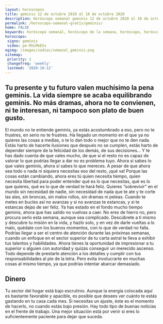 ```yaml
---
layout: horoscopos
title: geminis 12 de octubre 2020 al 18 de octubre 2020 
description: Horóscopo semanal geminis 12 de octubre 2020 al 18 de octubre 2020. Tu presente y tu futuro valen muchísimo la pena geminis. La vida siempre se acaba equilibrando geminis. No más dramas, ahora no te convienen, ni te interesan, ni tampoco son plato de buen gusto. 
permalink: /horoscopo-semanal-gratis/geminis/
home: FALSE
keywords: horóscopo semanal, horóscopo de la semana, horóscopo, horóscopo gratis,horóscopos, horóscopo esperanza gracia, horoscopos geminis la semana, horóscopos gratis, Tarot, Astrologia, Zodíaco, geminis, horoscopo gratis, semanal
horoscopo:
 signo: geminis
 video: pe-RhLMeESs
ogimg: /images/zodiac/semanal_geminis.png
sitemap:
 priority: 1
 changefreq: 'weekly'
 lastmod: '2020-10-12'
---
```




## Tu presente y tu futuro valen muchísimo la pena geminis. La vida siempre se acaba equilibrando geminis. No más dramas, ahora no te convienen, ni te interesan, ni tampoco son plato de buen gusto. 

El mundo no te entiende geminis, ya estás acostumbrado a eso, pero no te frustres, en serio no te frustres. Ha llegado un momento en el que ya no quieres las cosas a medias, o te lo dan todo o mejor que no te den nada. Estás harto de hacerte ilusiones que después no se cumplen, estás harto de depender siempre de la felicidad de los demás, de sus decisiones… Y te has dado cuenta de que vales mucho, de que si el resto no es capaz de valorar lo que podrías llegar a dar no es problema tuyo. Ahora sí sabes lo que vales geminis, ahora sí sabes lo que mereces. A pesar de que ahora sea todo o nada ni siquiera necesitas eso del resto, ¡qué va! Porque las cosas están cambiando, ahora eres tú quien necesita tiempo, quien necesita libertad para poder entender qué es lo que necesitas, qué es lo que quieres, qué es lo que de verdad te hará feliz. Quieres “sobrevivir” en el mundo sin necesidad de nadie, sin necesidad de nada que te ate y te corte las alas, sin broncas, sin malos rollos, sin dramas ni peleas. Cuando te metes en bucles así no avanzas y si no avanzas te estancas, y si te estancas dejas de ser feliz. Ya has estado en el fondo mucho tiempo geminis, ahora que has salido no vuelvas a caer. No eres de hierro no, pero procura serlo esta semana, aunque sea complicado. Descúbrete a ti mismo y descubre tu misión en la vida, y hazlo solo, y en vez de darle vueltas a lo malo, quédate con los buenos momentos, con lo que de verdad no falla. Podrías llegar a ser el centro de atención durante las próximas semanas, cuando un enfoque en el sector superior de tu carta astral te lleva a exhibir tus talentos y habilidades. Ahora tienes la oportunidad de impresionar a tu superior o alguien con autoridad y quizás conseguir un merecido ascenso. Todo depende de prestarle atención a los detalles y cumplir con tus responsabilidades al pie de la letra. Pero evita involucrarte en muchas cosas al mismo tiempo, ya que podrías intentar abarcar demasiado.

## Dinero

Tu sector del hogar está bajo escrutinio. Aunque la energía colocada aquí es bastante favorable y apacible, es posible que desees ver cuánto te estás gastando en tu casa cada mes. Si necesitas un ajuste, éste es el momento de hacerlo, no cuando estás bajo presión. Hay todo tipo de buenas noticias en el frente de trabajo. Una mejor situación está por venir si eres lo suficientemente paciente para dejar que suceda.